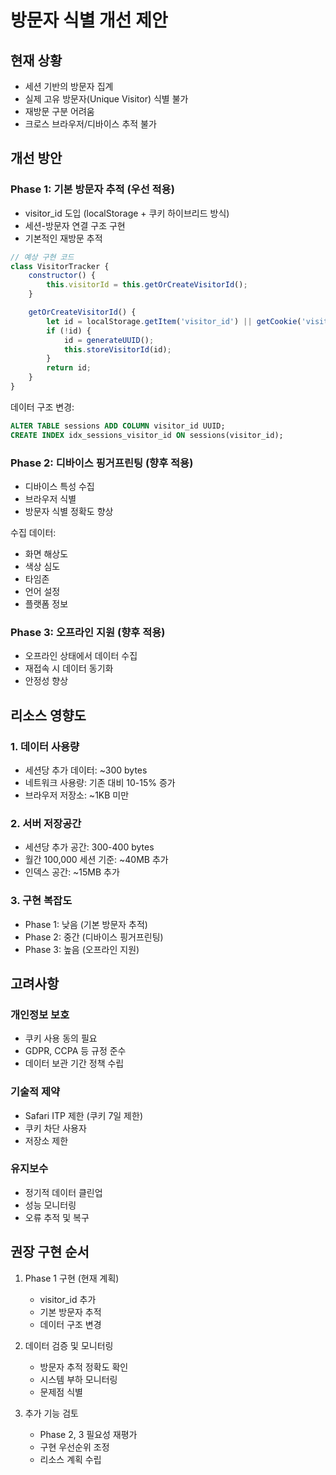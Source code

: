 # 방문자 식별 개선 제안

## 현재 상황
- 세션 기반의 방문자 집계
- 실제 고유 방문자(Unique Visitor) 식별 불가
- 재방문 구분 어려움
- 크로스 브라우저/디바이스 추적 불가

## 개선 방안

### Phase 1: 기본 방문자 추적 (우선 적용)
- visitor_id 도입 (localStorage + 쿠키 하이브리드 방식)
- 세션-방문자 연결 구조 구현
- 기본적인 재방문 추적

```javascript
// 예상 구현 코드
class VisitorTracker {
    constructor() {
        this.visitorId = this.getOrCreateVisitorId();
    }

    getOrCreateVisitorId() {
        let id = localStorage.getItem('visitor_id') || getCookie('visitor_id');
        if (!id) {
            id = generateUUID();
            this.storeVisitorId(id);
        }
        return id;
    }
}
```

데이터 구조 변경:
```sql
ALTER TABLE sessions ADD COLUMN visitor_id UUID;
CREATE INDEX idx_sessions_visitor_id ON sessions(visitor_id);
```

### Phase 2: 디바이스 핑거프린팅 (향후 적용)
- 디바이스 특성 수집
- 브라우저 식별
- 방문자 식별 정확도 향상

수집 데이터:
- 화면 해상도
- 색상 심도
- 타임존
- 언어 설정
- 플랫폼 정보

### Phase 3: 오프라인 지원 (향후 적용)
- 오프라인 상태에서 데이터 수집
- 재접속 시 데이터 동기화
- 안정성 향상

## 리소스 영향도

### 1. 데이터 사용량
- 세션당 추가 데이터: ~300 bytes
- 네트워크 사용량: 기존 대비 10-15% 증가
- 브라우저 저장소: ~1KB 미만

### 2. 서버 저장공간
- 세션당 추가 공간: 300-400 bytes
- 월간 100,000 세션 기준: ~40MB 추가
- 인덱스 공간: ~15MB 추가

### 3. 구현 복잡도
- Phase 1: 낮음 (기본 방문자 추적)
- Phase 2: 중간 (디바이스 핑거프린팅)
- Phase 3: 높음 (오프라인 지원)

## 고려사항

### 개인정보 보호
- 쿠키 사용 동의 필요
- GDPR, CCPA 등 규정 준수
- 데이터 보관 기간 정책 수립

### 기술적 제약
- Safari ITP 제한 (쿠키 7일 제한)
- 쿠키 차단 사용자
- 저장소 제한

### 유지보수
- 정기적 데이터 클린업
- 성능 모니터링
- 오류 추적 및 복구

## 권장 구현 순서

1. Phase 1 구현 (현재 계획)
   - visitor_id 추가
   - 기본 방문자 추적
   - 데이터 구조 변경

2. 데이터 검증 및 모니터링
   - 방문자 추적 정확도 확인
   - 시스템 부하 모니터링
   - 문제점 식별

3. 추가 기능 검토
   - Phase 2, 3 필요성 재평가
   - 구현 우선순위 조정
   - 리소스 계획 수립 